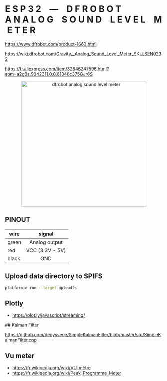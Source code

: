 # E S P 3 2    —    D F R O B O T    A N A L O G    S O U N D    L E V E L    M E T E R

<https://www.dfrobot.com/product-1663.html>

<https://wiki.dfrobot.com/Gravity__Analog_Sound_Level_Meter_SKU_SEN0232>

<https://fr.aliexpress.com/item/32846247596.html?spm=a2g0s.9042311.0.0.61346c375GJr6S>

<p align="center">
<img height=400px src="./images/dfrobotAnalogSoundLevelMeter.jpg" alt="dfrobot analog sound level meter" />
</p>

## PINOUT

| wire  |     signal      |
| ----- | :-------------: |
| green |  Analog output  |
| red   | VCC (3.3V - 5V) |
| black |       GND       |

## Upload data directory to SPIFS

```bash
platformio run --target uploadfs
```

## Plotly

- <https://plot.ly/javascript/streaming/>

## Kalman Filter

https://github.com/denyssene/SimpleKalmanFilter/blob/master/src/SimpleKalmanFilter.cpp

## Vu meter

- <https://fr.wikipedia.org/wiki/VU-mètre>
- <https://fr.wikipedia.org/wiki/Peak_Programme_Meter>
